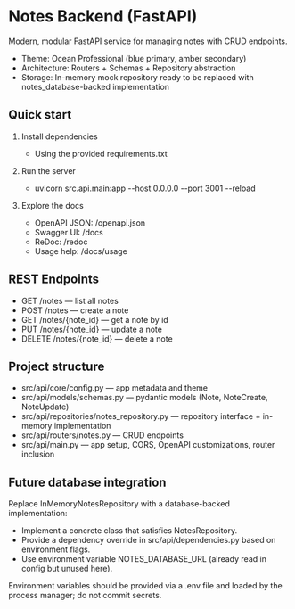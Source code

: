 # Notes Backend (FastAPI)

Modern, modular FastAPI service for managing notes with CRUD endpoints.

- Theme: Ocean Professional (blue primary, amber secondary)
- Architecture: Routers + Schemas + Repository abstraction
- Storage: In-memory mock repository ready to be replaced with notes_database-backed implementation

## Quick start

1. Install dependencies
   - Using the provided requirements.txt

2. Run the server
   - uvicorn src.api.main:app --host 0.0.0.0 --port 3001 --reload

3. Explore the docs
   - OpenAPI JSON: /openapi.json
   - Swagger UI: /docs
   - ReDoc: /redoc
   - Usage help: /docs/usage

## REST Endpoints

- GET /notes — list all notes
- POST /notes — create a note
- GET /notes/{note_id} — get a note by id
- PUT /notes/{note_id} — update a note
- DELETE /notes/{note_id} — delete a note

## Project structure

- src/api/core/config.py — app metadata and theme
- src/api/models/schemas.py — pydantic models (Note, NoteCreate, NoteUpdate)
- src/api/repositories/notes_repository.py — repository interface + in-memory implementation
- src/api/routers/notes.py — CRUD endpoints
- src/api/main.py — app setup, CORS, OpenAPI customizations, router inclusion

## Future database integration

Replace InMemoryNotesRepository with a database-backed implementation:

- Implement a concrete class that satisfies NotesRepository.
- Provide a dependency override in src/api/dependencies.py based on environment flags.
- Use environment variable NOTES_DATABASE_URL (already read in config but unused here).

Environment variables should be provided via a .env file and loaded by the process manager; do not commit secrets.
